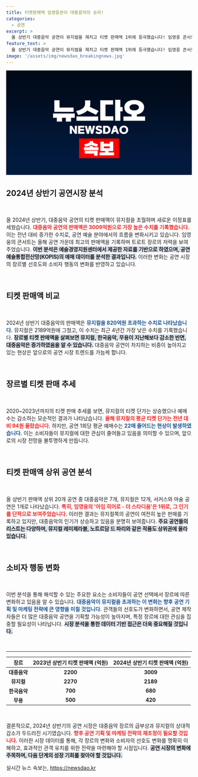 ```yaml
---
title: 티켓판매액 임영웅콘이 대중음악의 승리!
categories:
  - 공연
excerpt: >
  올 상반기 대중음악 공연이 뮤지컬을 제치고 티켓 판매액 1위에 등극했습니다! 임영웅 콘서트가 최고 매출을 기록하며, 공연 시장의 판도를 뒤흔든 변화에 주목하세요.
feature_text: >
  올 상반기 대중음악 공연이 뮤지컬을 제치고 티켓 판매액 1위에 등극했습니다! 임영웅 콘서트가 최고 매출을 기록하며, 공연 시장의 판도를 뒤흔든 변화에 주목하세요.
image: '/assets/img/newsdao_breakingnews.jpg'
---
```


<p><img src="/assets/img/newsdao_breakingnews.jpg" alt="cryptoinkorea 속보" /></p>

<h2 data-ke-size="size26">2024년 상반기 공연시장 분석</h2>

<p data-ke-size="size16">&nbsp;</p>

<p>올 2024년 상반기, 대중음악 공연의 티켓 판매액이 뮤지컬을 초월하며 새로운 이정표를 세웠습니다. <b><span style="color: #ee2323;">대중음악 공연의 판매액은 3009억원으로 가장 높은 수치를 기록했습니다.</span></b> 이는 전년 대비 증가한 수치로, 공연 예술 분야에서의 흐름을 변화시키고 있습니다. 임영웅의 콘서트는 올해 공연 가운데 최고의 판매액을 기록하며 트로트 장르의 저력을 보여주었습니다. <b><span style="background-color: #21538527;">이번 분석은 예술경영지원센터에서 제공한 자료를 기반으로 하였으며, 공연예술통합전산망(KOPIS)의 예매 데이터를 분석한 결과입니다.</span></b> 이러한 변화는 공연 시장의 장르별 선호도와 소비자 행동의 변화를 반영하고 있습니다.</p>

<p data-ke-size="size16">&nbsp;</p>

<h2 data-ke-size="size26">티켓 판매액 비교</h2>

<p data-ke-size="size16">&nbsp;</p>

<p>2024년 상반기 대중음악의 판매액은 <b><span style="color: #1a5490;">뮤지컬을 820억원 초과하는 수치로 나타났습니다.</span></b> 뮤지컬은 2189억원에 그쳤고, 이 수치는 최근 4년간 가장 낮은 수치를 기록했습니다. <b><span style="background-color: #21538527;">장르별 티켓 판매액을 살펴보면 뮤지컬, 한국음악, 무용이 지난해보다 감소한 반면, 대중음악은 증가하였음을 알 수 있습니다.</span></b> 대중음악 공연이 차지하는 비중이 높아지고 있는 현상은 앞으로의 공연 시장 트렌드를 가늠케 합니다. </p>

<p data-ke-size="size16">&nbsp;</p>

<h2 data-ke-size="size26">장르별 티켓 판매 추세</h2>

<p data-ke-size="size16">&nbsp;</p>

<p>2020~2023년까지의 티켓 판매 추세를 보면, 뮤지컬의 티켓 단가는 상승했으나 예매 수는 감소하는 모순적인 결과가 나타났습니다. <b><span style="color: #ee2323;">올해 뮤지컬의 평균 티켓 단가는 전년 대비 94원 올랐습니다.</span></b> 하지만, 공연 1회당 평균 예매수는 <b><span style="color: #1a5490;">22매 줄어드는 현상이 발생하였습니다.</span></b> 이는 소비자들이 뮤지컬에 대한 관심이 줄어들고 있음을 의미할 수 있으며, 앞으로의 시장 전망을 불투명하게 만듭니다. </p>

<p data-ke-size="size16">&nbsp;</p>

<h2 data-ke-size="size26">티켓 판매액 상위 공연 분석</h2>

<p data-ke-size="size16">&nbsp;</p>

<p>올 상반기 판매액 상위 20개 공연 중 대중음악은 7개, 뮤지컬은 12개, 서커스와 마술 공연은 1개로 나타났습니다. <b><span style="color: #ee2323;">특히, 임영웅의 '아임 히어로 - 더 스타디움'은 1위로, 그 인기를 단적으로 보여주었습니다.</span></b> 이러한 결과는 뮤지컬쪽의 공연이 여전히 높은 판매를 기록하고 있지만, 대중음악의 인기가 상승하고 있음을 분명히 보여줍니다. <b><span style="background-color: #21538527;">주요 공연들의 리스트는 다양하며, 뮤지컬 레미제라블, 노트르담 드 파리와 같은 작품도 상위권에 올라 있습니다.</span></b> </p>

<p data-ke-size="size16">&nbsp;</p>

<h2 data-ke-size="size26">소비자 행동 변화</h2>

<p data-ke-size="size16">&nbsp;</p>

<p>이번 분석을 통해 해석할 수 있는 주요한 요소는 소비자들이 공연 선택에서 장르에 따른 변화하고 있음을 알 수 있습니다. <b><span style="color: #1a5490;">대중음악이 뮤지컬을 초과하는 이 변화는 향후 공연 기획 및 마케팅 전략에 큰 영향을 미칠 것입니다.</span></b> 관객들의 선호도가 변화하면서, 공연 제작자들은 더 많은 대중음악 공연을 기획할 가능성이 높아지며, 특정 장르에 대한 관심을 집중할 필요성이 나타납니다. <b><span style="background-color: #21538527;">시장 분석을 통한 데이터 기반 접근은 더욱 중요해질 것입니다.</span></b></p>

<p data-ke-size="size16">&nbsp;</p>

<hr>

<table style="text-align: center; width: 100%;">
  <thead>
    <tr>
      <th><b>장르</b></th>
      <th><b>2023년 상반기 티켓 판매액 (억원)</b></th>
      <th><b>2024년 상반기 티켓 판매액 (억원)</b></th>
    </tr>
  </thead>
  <tbody>
    <tr>
      <td><b>대중음악</b></td>
      <td><b>2200</b></td>
      <td><b>3009</b></td>
    </tr>
    <tr>
      <td><b>뮤지컬</b></td>
      <td><b>2270</b></td>
      <td><b>2189</b></td>
    </tr>
    <tr>
      <td><b>한국음악</b></td>
      <td><b>700</b></td>
      <td><b>680</b></td>
    </tr>
    <tr>
      <td><b>무용</b></td>
      <td><b>500</b></td>
      <td><b>420</b></td>
    </tr>
  </tbody>
</table>

<p data-ke-size="size16">&nbsp;</p>

<p>결론적으로, 2024년 상반기의 공연 시장은 대중음악 장르의 급부상과 뮤지컬의 상대적 감소가 두드러진 시기였습니다. <b><span style="color: #ee2323;">향후 공연 기획 및 마케팅 전략의 재조정이 필요할 것입니다.</span></b> 이러한 시장 데이터를 통해, 각 장르의 변화와 소비자의 선호도 변화를 명확히 이해하고, 효과적인 관객 유치를 위한 전략을 마련해야 할 시점입니다. <b><span style="background-color: #21538527;">공연 시장의 변화에 주목하며, 다음 단계의 성장 기회를 찾아야 할 것입니다.</span></b></p>
실시간 뉴스 속보는, <a href="https://newsdao.kr" rel="dofollow">https://newsdao.kr</a>


